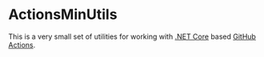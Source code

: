 # ActionsMinUtils

This is a very small set of utilities for working with [.NET Core][dotnet] based [GitHub Actions][actions].

<!-- Refs -->
[dotnet]: https://dotnet.microsoft.com
[actions]: https://docs.github.com/en/actions